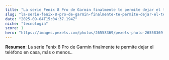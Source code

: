```yaml
---
title: "La serie Fenix 8 Pro de Garmin finalmente te permite dejar el teléfono en casa, más o menos."
slug: "la-serie-fenix-8-pro-de-garmin-finalmente-te-permite-dejar-el-telefono-en-casa-m"
date: "2025-09-04T15:04:37.194Z"
niche: "tecnologia"
score: 1
hero: "https://images.pexels.com/photos/26558369/pexels-photo-26558369.jpeg?auto=compress&cs=tinysrgb&fit=crop&h=627&w=1200&auto=compress&cs=tinysrgb&w=1024&h=576&fit=crop"
---
```


**Resumen**: La serie Fenix 8 Pro de Garmin finalmente te permite dejar el teléfono en casa, más o menos..
